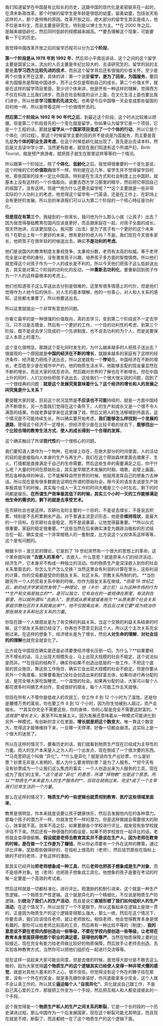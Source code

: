 我们知道留学在中国是有比较长的历史，这跟中国的现代化是紧密联系在一起的，在清末新政改革。那个时候的留学生是年龄是很低的幼童，留美幼童，包括张天佑这样的人，那个是特殊的原因。改革开放之后，绝大部分的留学生其实是成人，他不仅是本科生，而且主要是研究生，特别是以博士生为主。**在 2000 年之后，是越来越低龄化，然后同时低龄的规模越来越高。**要去理解这个现象，可能要看一下它的历史。

我觉得中国改革开放之后的留学历程可以分为**三个阶段**。

**第一个阶段是从 1978 年到 1992 年**，然后邓小平南巡讲话，这个之间的这个留学主要是国家公派，流出的人员主要是年纪比较大的、去读研究生的。留学的目的主要是**去学习西方比较先进的技术**，而且这个留学背后还有很强的价值关怀。至少是两个价值关怀在这里，具体的讲：第一个说要**留学，是为了回来，为国服务**，要回来为国服务是帮助中国进步，而不止仅仅是帮助自己的成长。第二个价值关怀，就是在这样的留学项目里面，至少对个体来讲，他是怀有一种这样的理解，觉得西方不仅在科技上比我们进步，而且在社会制度的设计上面，在文化生活上面也要比我们进步，所以他要**学习那里的先进文化**，也希望今后中国哪一天会变成那些留国的目的地一样。所以是带着这样一个价值情怀去的。

**然后第二个阶段从 1992 年 90 年代之后**，到最近这个阶段，这个时点比较难以把握。但是第二个阶段首先的一个变化就是留学，你如果认为留学它是一个项目，它是一个工程的话，那就是**留学从一个国家项目变成了一个个体的行动**，所以它是个个体化（的过程）。那这个时候留学主要的目的并不是说是为国服务，而主要是首先是**为个体的职业生涯考虑**。在这个时候低龄化就出现了，首先是出去读本科，然后是又去读中学小学，当然更有胜者，就现在我们知道有这个所谓产妇，Birth Tourist，就是预产旅游者，就把孩子就生在那里这样等等的一个情况。

所以跟第一个阶段比，除了**个体化**、**低龄化**之后，我觉得很重要的一个变化是说，这个时候的它的**价值取向**很不一样。特别是在近几年，留学生并不觉得留学目的地，那些国家的技术一定比中国高，特别是在生活方式和社会制度上比中国好。就基本上没有这样的一个价值取向，说要去西方学习那里的精华，然后把它带回自己的祖国了，没有这样。但是**他为什么还要去留学呢？**这个主要就是一些非常实际的个人功利上的考虑，他觉得这个留学有一门英语，还是在工作上、在职场上会有更好的发展。所以总的来讲我们可以认为第二个阶段的一个核心特征是功利化。

**但是现在有第三个**。我碰到的一些家长，我问他为什么那么小就（让孩子）出去？因为我觉得基础教育在国内应该是更好，而且跟家庭在一起，对孩子全面的成长，很天然地讲，应该更加放心。我问那（出去）是为了孩子有一个更好的这个未来吗？在职业上有一个更好的未来，想有更好的收入吗？不是。我们现在今天很多家长，他把孩子在很年轻的时候送出去，确实**不是功利的考虑**。

他们是说国内的教育制度太重视竞争，太重视分数，老师有太高的权威。等于老师完全是以老师的身份，没有激发孩子兴趣，培养孩子多方面的智商情商。所以他们就觉得这个对孩子作为一个人的成长是不利的。所以今天他们把孩子这么低龄送出去，其实是对第二个阶段的功利化的反动，一种**重新去功利化**，要重新回到孩子作为一个人的这样最根本的考虑上。

他们也知道孩子这么早送出去分别是很难的，这里有很多情感上的代价，但是他们觉得作为人他今后的快乐，对人生的基本理解，他的一份善心，对人和人关系的感知，这些都太重要了，所以他要送出去。

所以这里就提出一个非常有意思的问题。

你看它最早的是一种很强的价值取向，真的去学习，变到第二个阶段说不一定去学习，只不过是去镀金，然后有一个更好的工作，一个目的功利性的考虑，到第三个阶段，既不是说去学习现成的一个先进制度，也不说去功利的为个人，而是说要保证人本质上的潜力。

这个变化很明显，那跟这个变化同时发生的，为什么越来越多的人把孩子送出去？很直观的一个原因就是**中国的经济在不断的增长**，就越来越多的家庭有了这样的经济条件、经济能力把孩子送出去，所以这里就有一个**悖论**在。中国经济在不断的增长，老百姓至少是在城市中产的，他的物质生活水平，他能够支配的现金量显然在不断的增长，而且大家的信息咨讯，然后跟对世界的了解也在不断增长。但在中国上升的同时，人们又纷纷把孩子送出去，这给我们一个很大很尖锐的问题，回到了一个很经典的问题：**就是这个发展究竟意味着什么？这个经济的增长和人的发展之间究竟是什么关系？**

要提醒大家的是，目前这个状况显然是**不应该也不可能**持续的，就是一方面中国经济不断增长，另一方面我们觉得在这个条件下，人的生产和成长又是一个很不令人满意的结果。你就老靠留学来在这里赚了钱，然后又把人的生活移植到外面去，这个情况是不可能持续生长。所以确实要开始考虑，**我们能够怎么样找到一个发展的道路**，使得这个经济不一定增长，但经济至少是在比较平稳的状态下，**能够找出一个比较合理的教育生活方式**，**使人的成长得到一个合理的发挥**。

这个确实触动了所谓**现代性**的一个很核心的问题。

我们要知道人类作为一个物种，在地球上存在，在绝大部分的时间里面，人的活动的目的是直接指向人本身的生产与再生产。我们在这个原始森林里面去摘果子、生火，打猎都是直接满足于自己的生命需要。然后这些生命的需要满足之后，你干什么呢？大量的时间在原始社会，其实是早期艺术发展的时期，唱歌，岩壁上画画，然后各种各样的神话，它不能解释自然世界的时候，他就用发挥自己的想象力去神话。所以现在是有很多数据去证明在所谓的原始社会，用今天的语言去说是生产效率极其低下的时候，其实每个成人一天工作的时间大概是三个小时左右，剩下的时间都是娱乐。**在所谓生产效率极其低下的时候，其实三个小时一天的工作能够满足他生命的需求的，剩下的就是去享受艺术。**

在农耕社会也是这样。农耕社会的主要的一个目的，不是说去增长，不是说去积累，特别是不去积累剩余产品。对于普通主流意识形态，他是要**维持现状**，是最大的一个目标。在农耕社会是稳定，而不是说暴富，让他觉得最重要。**所以仪式很重要，家庭的稳定很重要。**这些当然在后来确实演变为跟政治极权的形式结合在一起，确实变成一个非常桎梏人的一套制度，比方说这个父权体系这样等等，这个是有问题的。

根据卡尔・波兰尼的理论，它是到了 19 世纪突然有一个很大的思想上的革命。这个革命就叫做 **"去嵌入的革命"**。去嵌入，什么意思？就是原来人们的经济活动，经济生产，它本身并不构成一种独立的活动。你的物质生产是深深嵌入到你的社会关系里面去的，你怎么生产怎么交换？当然这里会有利润的计算在里头，这些利润的计算，你的交易都是受你的朋友关系、社区关系、宗教关系所制约的。 **当你跟另外一个人的贸易关系中断的时候，你作为朋友关系在继续。\**但是 19 世纪之后，新的经济学家突然发明了一种理论，他（卡尔 · 波兰尼）认为这种市场的行为 \*\*生产和交易是独立的\*\*，是可以独立，它有自在的一套规律在那里，有法则在那里，所以就所谓叫 "去嵌入"，意思就从原来就或者拖欠 \*\*从原来那个社会关系家庭宗教社区的关系脱离出来\*\*，他不仅脱离出来，而且反过来它要\**成为统治你那些朋友关系和社区关系的力量**。

你现在跟一个人做朋友是为了有交换的利益关系。当这个交换的利益关系结束的时候，这个朋友关系就已经没了，你再也不愿意见到这个人，所以这个主次关系完全倒过来。在这样的想象下，经济增长是为了增长，然后**人对生命的理解**，**对社会目的的理解**也就完全就变化了。

比方说在中国现在确实是还是必须要使经济增长压倒一切。为什么？**如果要经济不增长的话，马上出现大规模失业，马上出现大规模的社会不稳定，这个说法似是而非。**在目前的结构下，确实你如果不创造出低层的一些工作，不把这个底层的民众拖住，靠这些工作拖住，确实它会出现大规模的社会不稳定。但是你要从另外一个角度看，如果要看我们全社会创造出来的财富总体，如果你进行再分配的话，是完全够大家吃饭睡觉，一个温饱的社会。如果再分配的话，大家可以每个人都花很多时间搞艺术创作，变成很好的朋友，每个人可能工作五天就够。

但现在所有人不管你是低收入的农民工，你工作 8 到 12 个小时为了温饱，还是你是腰缠万贵的富翁，你也要工作 8 到 12 个小时，因为你生怕被别人超过，资产会缩水。 **其实你完全不需要这些，你的身体，你的心智是完全不需要这财富的。\**这就是\**增长主义**，甚至不叫发展主义。因为发展还意味着从一种模式可能进化到另外一种模式，有创新的含义在里面。**增长就是把这个数变大**，唯一靠这个数变大，觉得这才能够维持下来，一旦哪一天停滞，好像一切都会崩溃。这实际上是一个很大的迷思了。



所以在这样的情况下，要看历史的话，我们就看到物质生产现在已经成为主导性的力量。而人的生产本来是人之为人的一个出发点，现在倒成了一个很次要的东西。**马克思把这个叫做 "异化"。**什么是异化？就是说你生产出钞票，什么是钞票？钞票无非是人发明的，那人为什么要发明钞票？是为了人服务。**但今天有没有钞票成为一个让我们这么焦虑的事实：一个人创造出来为人服务的工具，现在成为了我们的主宰。\**这个是说 "异化" 的意思，所谓 "拜物教" 也是这个意思。所以 \*\*物质生产本来是为人的生产服务的\*\*，但现在就倒过来，完全\**成了一个主宰我们日常生活的一个力量**。

那么在这样的情况下，**物质生产的一些逻辑也就贯彻到教育、医疗这些领域里面来**。

教育是很明显，你本来就是说要让孩子健康快乐，然后去发掘他内在的各种潜力。那每个孩子的潜力不一样，你就发觉不一样的潜力。但是这样做就会需要很大的耐心，效率就不高。效率不高之后，如果要跟各个学校进行评比，就发现有些学校就评估不下来。然后还有一种很强烈的假设是，如果不把学校放在一起评比的话，老师就会变得很偷懒。**假设就是老师去教育其实并不是说在生产人，因为老师在教育的时候，是在做一个工作是为了赚钱**，所以你必须要有一个外在这样的鞭策，通过评比评审，奖励那些做得好的、在指标上很高的（老师），然后惩罚那些在指标上做的不好的老师，才有这样的激励。

那其实已经开始**把老师想象成一种工具**，然后**老师也把孩子想象成是生产对象**，而不是培养对象。他（老师）也把孩子想象成工具化，他想象的孩子是要在考试的时候一定要是一个高效的考试者。

然后这样就是一切都标准化，进行评比，把激励的机制引进来，这个就是一种生产性逻辑，一个物质生产性逻辑。这个就是异化的一个精细化，不仅说是物质生产的逻辑，到**统治了我们人的生产活动**，而且是说它**直接形塑了我们如何组织人的生产活动**。在这个情况下，所以出现了一个不是脱节，所以这看起来在逻辑上是很一贯的，正是因为物质生产的这个逻辑变得那么强大，那么一统，然后在这个情况下，你要去讲，我们应该信任老师，就让老师放松，相信老师，他会觉得教育本身是很有趣的。那你可以给老师比较高的工资，然后再有一种比较平等的（制度），**我的意思说不要在老师内部创造出一些等级，不要在学校内部创造一些等级，让老师在教育本身里面获得他那个职业的满足感，获得他的尊严**。当然在物质保障上要的比较接近。现在完全有能力给老师做比较好的物质保障，然后放手让老师去创造、去实验各种教育方式，当然你可以把他们组织在一起进行交流等等。

现在这样一说起来大家可能会同意，但是去做的时候，我觉得大部分是不敢去这么做的，因为大家觉得**这个物质生产的这个逻辑其实已经使人变得一种非常犬儒的感觉**，就是对其他人基本的不上心，很不信任。你觉得没有这个外在的鞭子挂在那里，没有一个外在的奖金，就是事先跟你承诺好，你月底能拿多少奖金，这个人就不会认真工作的。所以其实**逼迫每个人 "自我异化"**，异化就说自己跟工作，不是自己真心爱的工作，那就把工作变为一个手段，然后把互相人和人都变成彼此的一个手段。

这个我觉得是一个**物质生产和人的生产之间关系的断裂**，它是一个长时段的一个历史演进过程。那么中国作为一个后发展国家，现在这个断裂可能尤其明显，而且现在就是不顺，断裂了，而且都统一在了这个物质生产的这个逻辑下面。